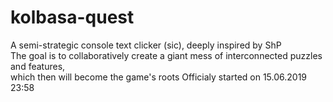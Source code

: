 # kolbasa-quest
A semi-strategic console text clicker (sic), deeply inspired by ShP <br>
The goal is to collaboratively create a giant mess of interconnected puzzles and features, <br> which then will become the game's roots 
Officialy started on 15.06.2019 23:58 <br>
